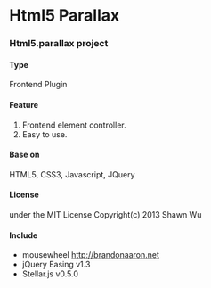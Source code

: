 Html5 Parallax
=========

### Html5.parallax project

#### Type 
Frontend Plugin

#### Feature 
1. Frontend element controller.
2. Easy to use.

#### Base on
HTML5, CSS3, Javascript, JQuery

#### License
under the MIT License Copyright(c) 2013 Shawn Wu

#### Include
 - mousewheel http://brandonaaron.net
 - jQuery Easing v1.3
 - Stellar.js v0.5.0
